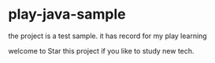 # play-java-sample
the project is a test sample. it has record for my play learning

welcome to Star this project if you like to study new tech.
